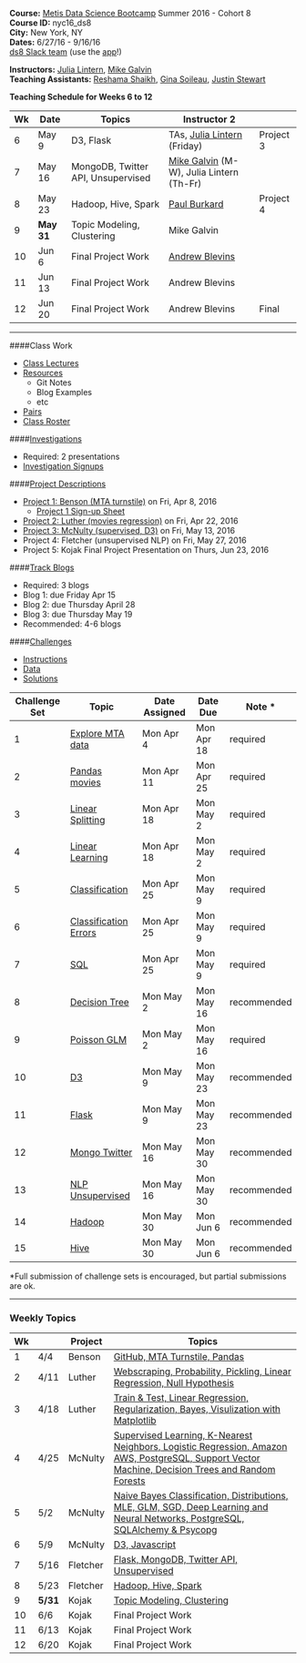 **Course:**    [Metis Data Science Bootcamp](http://www.thisismetis.com/data-science) Summer 2016 - Cohort 8  
**Course ID:** nyc16_ds8  
**City:**      New York, NY  
**Dates:**     6/27/16 - 9/16/16  
[ds8 Slack team](https://summer-nyc16-metis.slack.com/) (use the [app](https://slack.com/downloads)!)  

**Instructors:**  [Julia Lintern](https://www.linkedin.com/in/julia-lintern-a5141384), [Mike Galvin](https://www.linkedin.com/in/mikejgalvin)  
**Teaching Assistants:**  [Reshama Shaikh](https://www.linkedin.com/in/reshamas), [Gina Soileau](https://www.linkedin.com/in/gfsoileau), [Justin Stewart](https://www.linkedin.com/in/jstnstwrt)

**Teaching Schedule for Weeks 6 to 12**

| Wk | Date  | Topics                 | Instructor 2 |  |
|----|-------|-------------------------|---------------|-----------|
| 6  | May 9      | D3, Flask      | TAs, [Julia Lintern](https://www.linkedin.com/in/julia-lintern-a5141384) (Friday)   | Project 3 |
| 7  | May 16     | MongoDB, Twitter API, Unsupervised | [Mike Galvin](https://www.linkedin.com/in/mikejgalvin) (M-W), Julia Lintern (Th-Fr)   | |
| 8  | May 23     | Hadoop, Hive, Spark      | [Paul Burkard](https://www.linkedin.com/in/paulburkard)    | Project 4  |
| 9  | **May 31** | Topic Modeling, Clustering | Mike Galvin    |   |
| 10 | Jun 6     | Final Project Work        | [Andrew Blevins](https://www.linkedin.com/in/andrewdblevins)    | |
| 11 | Jun 13    | Final Project Work | Andrew Blevins    |  |
| 12 | Jun 20    | Final Project Work | Andrew Blevins    | Final  |

---

####Class Work
* [Class Lectures](/class_lectures/)
* [Resources](resources/)
  * Git Notes
  * Blog Examples
  * etc
* [Pairs](student_pairs.md)
* [Class Roster](https://docs.google.com/spreadsheets/d/1q2OQJvZEWtqhgc9UKYXe72WlizO51euFadsaLhi6zDI/edit?usp=sharing)

####[Investigations](https://github.com/thisismetis/nyc16_ds7/tree/master/investigations) 
* Required:  2 presentations
* [Investigation Signups](https://docs.google.com/spreadsheets/d/17Ca2N8v9x--rMynU4khw87uSBYmlJMKi_keqBJdyBGc/edit#gid=0)

####[Project Descriptions](https://github.com/thisismetis/nyc16_ds7/tree/master/projects)
* [Project 1: Benson (MTA turnstile)](/projects/01-benson/README.md) on Fri, Apr 8, 2016
  * [Project 1 Sign-up Sheet](https://docs.google.com/spreadsheets/d/1_hOfkstAExXkC4b-nqFoIdtKnAVhRFVrtPjOgFiqNq4/edit?usp=sharing)
* [Project 2: Luther (movies regression)](/projects/02-luther/README.md) on Fri, Apr 22, 2016
* [Project 3: McNulty (supervised, D3)](/projects/03-mcnulty/README.md) on Fri, May 13, 2016
* Project 4: Fletcher (unsupervised NLP) on Fri, May 27, 2016
* Project 5: Kojak Final Project Presentation on Thurs, Jun 23, 2016

####[Track Blogs](https://docs.google.com/spreadsheets/d/1ZVjeC_jG1Q4uMC3XI8H1Ih-Ub5PjnrmlJcBaa061aAs/edit?usp=sharing)
* Required:  3 blogs
* Blog 1:  due Friday Apr 15
* Blog 2:  due Thursday April 28
* Blog 3:  due Thursday May 19
* Recommended:  4-6 blogs


####[Challenges](https://github.com/thisismetis/nyc16_ds7/tree/master/challenges)
* [Instructions](https://github.com/thisismetis/nyc16_ds7/blob/master/challenges/README.md)
* [Data](https://github.com/thisismetis/nyc16_ds7/tree/master/challenges/challenges_data)
* [Solutions](https://github.com/thisismetis/nyc16_ds7/tree/master/challenges/challenges_solutions)

| Challenge Set  | Topic                 | Date Assigned | Date Due   | Note *      |
|----------------|-----------------------|---------------|------------|-------------|
| 1              | [Explore MTA data](/challenges/01-benson)      | Mon Apr  4    | Mon Apr 18 | required    |
| 2              | [Pandas movies](/challenges/02-luther1)                | Mon Apr 11    | Mon Apr 25 | required    |
| 3              | [Linear Splitting](/challenges/03-linear_splitting)      | Mon Apr 18    | Mon May 2  | required    |
| 4              | [Linear Learning](/challenges/04-linear_learning)       | Mon Apr 18    | Mon May 2  | required    |
| 5              | [Classification](/challenges/05-classification)        | Mon Apr 25    | Mon May  9 | required    |
| 6              | [Classification Errors](/challenges/06-classification_errors) | Mon Apr 25    | Mon May  9 | required    |
| 7              | [SQL](/challenges/07-sql)                   | Mon Apr 25    | Mon May  9 | required    |
| 8              | [Decision Tree](/challenges/08-decision_tree)         | Mon May 2     | Mon May 16 | recommended |
| 9              | [Poisson GLM](/challenges/09-poisson_glm)           | Mon May 2     | Mon May 16 | required    |
| 10             | [D3](/challenges/10-d3)                    | Mon May  9    | Mon May 23 | recommended |
| 11             | [Flask](/challenges/11-flask)                 | Mon May  9    | Mon May 23 | recommended |
| 12             | [Mongo Twitter](/challenges/12-mongo_twitter)         | Mon May 16    | Mon May 30 | recommended |
| 13             | [NLP Unsupervised](/challenges/13-nlp_unsupervised)      | Mon May 16    | Mon May 30 | recommended |
| 14             | [Hadoop](/challenges/14-hadoop)                | Mon May 30    | Mon Jun  6 | recommended |
| 15             | [Hive](/challenges/15-hive)                  | Mon May 30    | Mon Jun  6 | recommended |

*Full submission of challenge sets is encouraged, but partial submissions are ok. 

---

### Weekly Topics

| Wk |   | Project | Topics                 |  
|----|-------|---------|-------------------------|
| 1  | 4/4 | Benson | [GitHub, MTA Turnstile, Pandas](/class_lectures/week01-benson/) |   
| 2  | 4/11 | Luther | [Webscraping, Probability, Pickling, Linear Regression, Null Hypothesis](/class_lectures/week02-luther1/)  |  
| 3 |  4/18 | Luther  | [Train & Test, Linear Regression, Regularization, Bayes, Visulization with Matplotlib](/class_lectures/week03-luther2/)        |   
| 4 | 4/25 | McNulty  | [Supervised Learning, K-Nearest Neighbors, Logistic Regression, Amazon AWS, PostgreSQL, Support Vector Machine, Decision Trees and Random Forests](/class_lectures/week04-mcnulty1/) |    
| 5 | 5/2 | McNulty   | [Naive Bayes Classification, Distributions, MLE, GLM, SGD, Deep Learning and Neural Networks, PostgreSQL, SQLAlchemy & Psycopg](/class_lectures/week05-mcnulty2/) |  
| 6  | 5/9 | McNulty | [D3, Javascript](/class_lectures/week06-mcnulty3/)      |      |  
| 7  | 5/16 | Fletcher     | [Flask, MongoDB, Twitter API, Unsupervised](/class_lectures/week07-fletcher1/) |  
| 8  | 5/23 | Fletcher     | [Hadoop, Hive, Spark](/class_lectures/week09-kojak1/)      |  
| 9  | **5/31** | Kojak | [Topic Modeling, Clustering](/class_lectures/week08-fletcher2/) |     
| 10 | 6/6     | Kojak | Final Project Work        |  
| 11 | 6/13    | Kojak | Final Project Work |    
| 12 | 6/20    | Kojak | Final Project Work |  
